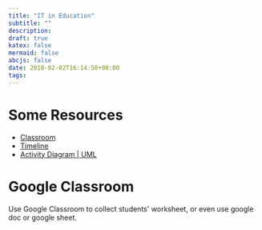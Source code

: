 ```yaml
---
title: "IT in Education"
subtitle: ""
description:
draft: true
katex: false
mermaid: false
abcjs: false
date: 2018-02-02T16:14:50+08:00
tags:
---
```


# Some Resources
- [Classroom][@1]
- [Timeline][@2]
- [Activity Diagram | UML][@3]

# Google Classroom
Use Google Classroom to collect students' worksheet, or even use google doc or 
google sheet.

<!-- reference links -->

[@1]: https://classroom.google.com/u/0/
[@2]: http://timeline.knightlab.com/
[@3]: http://plantuml.com/activity-diagram-beta
